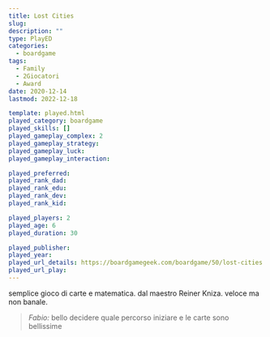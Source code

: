 ```yaml
---
title: Lost Cities
slug: 
description: ""
type: PlayED
categories:
  - boardgame
tags:
  - Family
  - 2Giocatori
  - Award
date: 2020-12-14
lastmod: 2022-12-18

template: played.html
played_category: boardgame
played_skills: []
played_gameplay_complex: 2
played_gameplay_strategy: 
played_gameplay_luck: 
played_gameplay_interaction: 

played_preferred: 
played_rank_dad: 
played_rank_edu: 
played_rank_dev: 
played_rank_kid: 

played_players: 2
played_age: 6
played_duration: 30

played_publisher: 
played_year: 
played_url_details: https://boardgamegeek.com/boardgame/50/lost-cities
played_url_play: 
---
```


semplice gioco di carte e matematica. dal maestro Reiner Kniza.
veloce ma non banale.

> *Fabio:*
> bello decidere quale percorso iniziare e le carte sono bellissime


